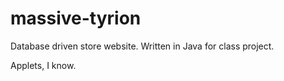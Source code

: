 massive-tyrion
==============

Database driven store website.
Written in Java for class project.

Applets, I know.
